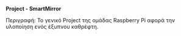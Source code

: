 **Project - SmartMirror**

Περιγραφή:
Το γενικό Project της ομάδας Raspberry Pi αφορά την υλοποίηση ενός έξυπνου καθρέφτη.


